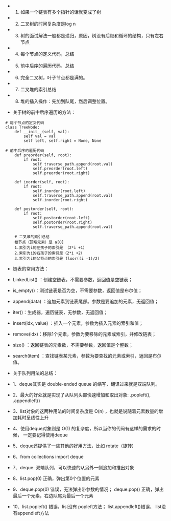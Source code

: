 
- 1. 如果一个链表有多个指针的话就变成了树
- 2. 二叉树的时间复杂度是log n
- 3. 树的面试解法一般都是递归，原因，树没有后继和循环的结构，只有左右节点
- 4. 每个节点的定义代码，总结
- 5. 前中后序的遍历代码，总结
- 6. 完全二叉树，叶子节点都是满的。
- 7. 二叉堆的索引总结
- 8. 堆的插入操作：先加到队尾，然后调整位置。

- 关于树的前中后序遍历的方法：

```
# 每个节点的定义代码
class TreeNode:
	def __init__(self, val):
    	self val = val
		self left, self.right = None, None

# 前中后序的遍历代码
	def preorder(self, root):
		if root:
			self traverse_path.append(root.val)
			self.preorder(root.left)
			self.preorder(root.right)

	def inorder(self, root):
		if root:
			self.inorder(root.left)
			self.traverse_path.append(root.val)
			self.inorder(root.right)

	def postorder(self, root):
		if root:
			self.postorder(root.left)
			self.postorder(root.right)
			self.traverse_path.append(root.val)
	
	# 二叉堆的索引总结
	根节点（顶堆元素）是 a[0]
	1.索引为i的左孩子的索引是 （2*i +1）
	2.索引为i的右孩子的索引是（2*i +2）
	3.索引为i的父节点的索引是 floor((i -1)/2)
```

- 链表的常用方法：
 - LinkedList() ：创建空链表，不需要参数，返回值是空链表；
 - is_empty()：测试链表是否为空，不需要参数，返回值是布尔值；
 - append(data) ：追加元素到链表尾部。参数是要追加的元素，无返回值；
 - iter()：生成器，遍历链表，无参数，无返回值；
 - insert(idx, value) ：插入一个元素，参数为插入元素的索引和值；
 - remove(idx)：移除1个元素，参数为要移除的元素或索引，并修改链表；
 - size() ：返回链表的元素数，不需要参数，返回值是个整数；
 - search(item) ：查找链表某元素，参数为要查找的元素或索引，返回是布尔值。

- 关于队列用法的总结：
 - 1、deque其实是 double-ended queue 的缩写，翻译过来就是双端队列。
 - 2、最大的好处就是实现了从队列头部快速增加和取出对象: .popleft(), .appendleft()
 - 3、list对象的这两种用法的时间复杂度是 O(n) ，也就是说随着元素数量的增加耗时呈线性上升
 - 4、使用deque对象则是 O(1) 的复杂度，所以当你的代码有这样的需求的时候， 一定要记得使用deque
 - 5、deque还提供了一些其他的好用方法，比如 rotate（旋转）
 - 6、from collections import deque
 - 7、deque: 双端队列，可以快速的从另外一侧追加和推出对象
 - 8、list.pop(0) 正确，弹出第0个位置的元素
 - 9、deque.pop(0) 错误，无法弹出带参数的情况；  deque.pop() 正确，弹出最后一个元素，右边队尾为最后一个元素
 - 10、list.popleft() 错误，list没有 popleft方法；  list.appendleft()错误， list没有appendleft方法
